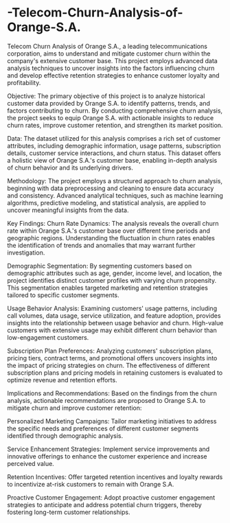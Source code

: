 # -Telecom-Churn-Analysis-of-Orange-S.A.
Telecom Churn Analysis of Orange S.A., a leading telecommunications corporation, aims to understand and mitigate customer churn within the company's extensive customer base. This project employs advanced data analysis techniques to uncover insights into the factors influencing churn and develop effective retention strategies to enhance customer loyalty and profitability.

Objective: The primary objective of this project is to analyze historical customer data provided by Orange S.A. to identify patterns, trends, and factors contributing to churn. By conducting comprehensive churn analysis, the project seeks to equip Orange S.A. with actionable insights to reduce churn rates, improve customer retention, and strengthen its market position.

Data: The dataset utilized for this analysis comprises a rich set of customer attributes, including demographic information, usage patterns, subscription details, customer service interactions, and churn status. This dataset offers a holistic view of Orange S.A.'s customer base, enabling in-depth analysis of churn behavior and its underlying drivers.

Methodology: The project employs a structured approach to churn analysis, beginning with data preprocessing and cleaning to ensure data accuracy and consistency. Advanced analytical techniques, such as machine learning algorithms, predictive modeling, and statistical analysis, are applied to uncover meaningful insights from the data.

Key Findings:
Churn Rate Dynamics: The analysis reveals the overall churn rate within Orange S.A.'s customer base over different time periods and geographic regions. Understanding the fluctuation in churn rates enables the identification of trends and anomalies that may warrant further investigation.

Demographic Segmentation: By segmenting customers based on demographic attributes such as age, gender, income level, and location, the project identifies distinct customer profiles with varying churn propensity. This segmentation enables targeted marketing and retention strategies tailored to specific customer segments.

Usage Behavior Analysis: Examining customers' usage patterns, including call volumes, data usage, service utilization, and feature adoption, provides insights into the relationship between usage behavior and churn. High-value customers with extensive usage may exhibit different churn behavior than low-engagement customers.

Subscription Plan Preferences: Analyzing customers' subscription plans, pricing tiers, contract terms, and promotional offers uncovers insights into the impact of pricing strategies on churn. The effectiveness of different subscription plans and pricing models in retaining customers is evaluated to optimize revenue and retention efforts.

Implications and Recommendations:
Based on the findings from the churn analysis, actionable recommendations are proposed to Orange S.A. to mitigate churn and improve customer retention:

Personalized Marketing Campaigns: Tailor marketing initiatives to address the specific needs and preferences of different customer segments identified through demographic analysis.

Service Enhancement Strategies: Implement service improvements and innovative offerings to enhance the customer experience and increase perceived value.

Retention Incentives: Offer targeted retention incentives and loyalty rewards to incentivize at-risk customers to remain with Orange S.A.

Proactive Customer Engagement: Adopt proactive customer engagement strategies to anticipate and address potential churn triggers, thereby fostering long-term customer relationships.
